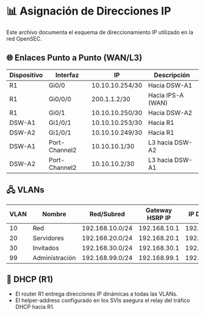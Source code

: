 
# 📊 Asignación de Direcciones IP

Este archivo documenta el esquema de direccionamiento IP utilizado en la red OpenSEC.

## 🌐 Enlaces Punto a Punto (WAN/L3)

| Dispositivo | Interfaz       | IP               | Descripción                       |
|-------------|----------------|------------------|-----------------------------------|
| R1          | Gi0/0          | 10.10.10.254/30  | Hacia DSW-A1                      |
| R1          | Gi0/0/0        | 200.1.1.2/30     | Hacia IPS-A (WAN)                 |
| R1          | Gi0/1          | 10.10.10.250/30  | Hacia DSW-A2                      |
| DSW-A1      | Gi1/0/1        | 10.10.10.253/30  | Hacia R1                          |
| DSW-A2      | Gi1/0/1        | 10.10.10.249/30  | Hacia R1                          |
| DSW-A1      | Port-Channel2  | 10.10.10.1/30    | L3 hacia DSW-A2                   |
| DSW-A2      | Port-Channel2  | 10.10.10.2/30    | L3 hacia DSW-A1                   |

## 🖧 VLANs

| VLAN | Nombre        | Red/Subred          | Gateway HSRP IP | IP DSW-A1       | IP DSW-A2       |
|------|---------------|---------------------|------------------|------------------|------------------|
| 10   | Red            | 192.168.10.0/24     | 192.168.10.1     | 192.168.10.2     | 192.168.10.3     |
| 20   | Servidores     | 192.168.20.0/24     | 192.168.20.1     | 192.168.20.2     | 192.168.20.3     |
| 30   | Invitados      | 192.168.30.0/24     | 192.168.30.1     | 192.168.30.2     | 192.168.30.3     |
| 99   | Administración | 192.168.99.0/24     | 192.168.99.1     | 192.168.99.2     | 192.168.99.3     |

## 🧞 DHCP (R1)

- El router R1 entrega direcciones IP dinámicas a todas las VLANs.
- El helper-address configurado en los SVIs asegura el relay del tráfico DHCP hacia R1.
